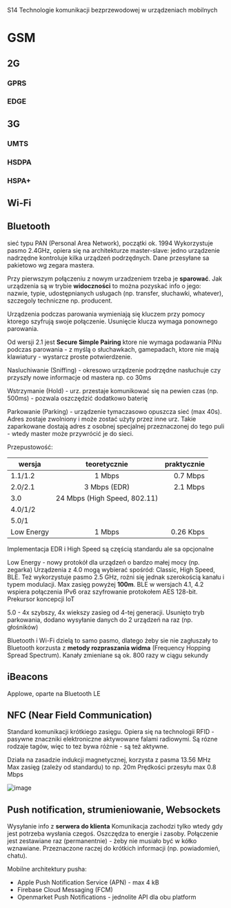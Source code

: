 S14 Technologie komunikacji bezprzewodowej w urządzeniach mobilnych

# GSM
## 2G
### GPRS
### EDGE
## 3G
### UMTS
### HSDPA
### HSPA+

## Wi-Fi
## Bluetooth
sieć typu PAN (Personal Area Network), początki ok. 1994
Wykorzystuje pasmo 2.4GHz, opiera się na architekturze master-slave: jedno urządzenie nadrzędne kontroluje kilka urządzeń podrzędnych. Dane przesyłane sa pakietowo wg zegara mastera.

Przy pierwszym połączeniu z nowym urzadzeniem trzeba je **sparować**.
Jak urządzenia są w trybie **widoczności** to można pozyskać info o jego:
nazwie, typie, udostępnianych usługach (np. transfer, słuchawki, whatever), szczegoly techniczne np. producent.

Urządzenia podczas parowania wymieniają się kluczem przy pomocy ktorego szyfrują swoje połączenie. Usunięcie klucza wymaga ponownego parowania.

Od wersji 2.1 jest **Secure Simple Pairing** ktore nie wymaga podawania PINu podczas parowania - z myślą o słuchawkach, gamepadach, ktore nie mają klawiatury - wystarcz proste potwierdzenie.


Nasluchiwanie (Sniffing) - okresowo urządzenie podrzędne nasłuchuje czy przyszły nowe informacje od mastera np. co 30ms

Wstrzymanie (Hold) - urz. przestaje komunikować się na pewien czas (np. 500ms) - pozwala oszczędzić dodatkowo baterię

Parkowanie (Parking) - urządzenie tymaczasowo opuszcza sieć (max 40s). Adres zostaje zwolniony i może zostać użyty przez inne urz. Takie zaparkowane dostają adres z osobnej specjalnej przeznaczonej do tego puli - wtedy master może przywrócić je do sieci.

Przepustowość:

| wersja        | teoretycznie           | praktycznie  |
| ------------- |:-------------:| -----:|
| 1.1/1.2      | 1 Mbps | 0.7 Mbps |
| 2.0/2.1      | 3 Mbps (EDR)      |   2.1 Mbps |
| 3.0 | 24 Mbps (High Speed, 802.11)      |    |
| 4.0/1/2 |       |    |
| 5.0/1 |       |    |
| Low Energy | 1 Mbps | 0.26 Kbps |

Implementacja EDR i High Speed są częścią standardu ale sa opcjonalne

Low Energy - nowy protokół dla urządzeń o bardzo małej mocy (np. zegarka)
Urządzenia z 4.0 mogą wybierać spośród: Classic, High Speed, BLE.
Też wykorzystuje pasmo 2.5 GHz, rożni się jednak szerokością kanału i typem modulacji. Max zasięg powyżej **100m**. BLE w wersjach 4.1, 4.2 wspiera połączenia IPv6 oraz szyfrowanie protokołem AES 128-bit. Prekursor koncepcji IoT

5.0 - 4x szybszy, 4x wiekszy zasieg od 4-tej generacji. Usunięto tryb parkowania, dodano wysyłanie danych do 2 urządzeń na raz (np. głośników)

Bluetooth i Wi-Fi dzielą to samo pasmo, dlatego żeby sie nie zagłuszały to Bluetooth korzusta z **metody rozpraszania widma** (Frequency Hopping Spread Spectrum). Kanały zmieniane są ok. 800 razy w ciągu sekundy

## iBeacons
Applowe, oparte na Bluetooth LE

## NFC (Near Field Communication)

Standard komunikacji krótkiego zasięgu. Opiera się na technologii RFID - pasywne znaczniki elektroniczne aktywowane falami radiowymi. Są rózne rodzaje tagów, więc to tez bywa różnie - są też aktywne.

Działa na zasadzie indukcji magnetycznej, korzysta z pasma 13.56 MHz
Max zasięg (zależy od standardu) to np. 20m
Prędkości przesyłu max 0.8 Mbps

![image](https://user-images.githubusercontent.com/12485656/68997726-c40e7b00-08a9-11ea-92f1-38f46f2f17a8.png)


## Push notification, strumieniowanie, Websockets
Wysyłanie info z **serwera do klienta**
Komunikacja zachodzi tylko wtedy gdy jest potrzeba wysłania czegoś. Oszczędza to energie i zasoby. Połączenie jest zestawiane raz (permanentnie) - żeby nie musiało być w kółko wznawiane. Przeznaczone raczej do krótkich informacji (np. powiadomień, chatu). 

Mobilne architektury pusha:
- Apple Push Notification Service (APN) - max 4 kB
- Firebase Cloud Messaging (FCM)
- Openmarket Push Notifications - jednolite API dla obu platform
